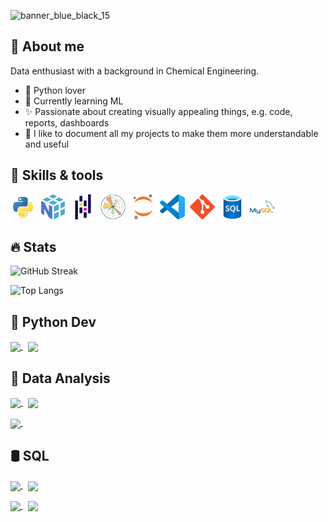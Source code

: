 ![banner_blue_black_15](https://github.com/user-attachments/assets/5af7fea7-a3c9-48a7-95b1-addad8a40bd6)

## 👀 About me
Data enthusiast with a background in Chemical Engineering.
* 🐍 Python lover
* 🌱 Currently learning ML
* ✨ Passionate about creating visually appealing things, e.g. code, reports, dashboards
* 📃 I like to document all my projects to make them more understandable and useful

## 💪 Skills & tools
<div>
  <img src="https://github.com/devicons/devicon/blob/master/icons/python/python-original.svg" title="Python" alt="Python" width="40" height="40"/>&nbsp;
  <img src="https://github.com/devicons/devicon/blob/master/icons/numpy/numpy-original.svg" title="Numpy" alt="Numpy" width="40" height="40"/>&nbsp;
  <img src="https://github.com/devicons/devicon/blob/master/icons/pandas/pandas-original.svg" title="Pandas" alt="Pandas" width="40" height="40"/>&nbsp;
  <img src="https://github.com/devicons/devicon/blob/master/icons/matplotlib/matplotlib-original.svg" title="Matplotlib" alt="Matplotlib" width="40" height="40"/>&nbsp;
  <img src="https://github.com/devicons/devicon/blob/master/icons/jupyter/jupyter-original.svg" title="Jupyter" alt="Jupyter" width="40" height="40"/>&nbsp;
  <img src="https://github.com/devicons/devicon/blob/master/icons/vscode/vscode-original.svg" title="Vscode" alt="Vscode " width="40" height="40"/>&nbsp;
  <img src="https://github.com/devicons/devicon/blob/master/icons/git/git-original.svg"  title="Git" alt="Git" width="40" height="40"/>&nbsp;
  <img src="https://github.com/devicons/devicon/blob/master/icons/azuresqldatabase/azuresqldatabase-original.svg"  title="SQL" alt="SQL" width="40" height="40"/>&nbsp;
  <img src="https://github.com/devicons/devicon/blob/master/icons/mysql/mysql-original-wordmark.svg"  title="MySQL" alt="MySQL" width="40" height="40"/>&nbsp;

  
</div>

## 🔥 Stats
![GitHub Streak](http://github-readme-streak-stats.herokuapp.com?user=herrerovir&theme=github-dark-blue&border=3090C7&sideNums=3090C7&ring=3090C7&fire=EB5454&stroke=3090C7)

![Top Langs](https://github-readme-stats.vercel.app/api/top-langs/?username=herrerovir&hide_progress=true&border_color=3090C7&bg_color=0D1117&title_color=3090C7&text_color=8B949E&icon_color=3090C7&card_width=495)

## 🐍 Python Dev
<p align="left">
<a href="https://github.com/herrerovir/Gmail-weekly-email-automation">
<img width='49%' align="center"src="https://github-readme-stats.vercel.app/api/pin/?username=herrerovir&repo=Gmail-weekly-email-automation&border_color=3090C7&bg_color=0D1117&title_color=3090C7&text_color=8B949E&icon_color=3090C7" />
</a>
<span>&nbsp;</span>
<a href="https://github.com/herrerovir/Automated-back-up-to-google-drive">
<img width='49%' align="center"src="https://github-readme-stats.vercel.app/api/pin/?username=herrerovir&repo=Automated-back-up-to-google-drive&border_color=3090C7&bg_color=0D1117&title_color=3090C7&text_color=8B949E&icon_color=3090C7" />
</a>
</p>


## 🧐 Data Analysis
<p align="left">
<a href="https://github.com/herrerovir/Python-web-scraping-chemical-producers">
<img width='49%' align="center"src="https://github-readme-stats.vercel.app/api/pin/?username=herrerovir&repo=Python-web-scraping-chemical-producers&border_color=3090C7&bg_color=0D1117&title_color=3090C7&text_color=8B949E&icon_color=3090C7" />
</a>
<span>&nbsp;</span>
<a href="https://github.com/herrerovir/Python-exploratory-data-analysis-gym-exercises">
<img width='49%' align="center"src="https://github-readme-stats.vercel.app/api/pin/?username=herrerovir&repo=Python-exploratory-data-analysis-gym-exercises&border_color=3090C7&bg_color=0D1117&title_color=3090C7&text_color=8B949E&icon_color=3090C7" />
</a>
</p>
<p align="left">
<a href="https://github.com/herrerovir/Python-exploratory-data-analysis-movies">
<img width='49%' align="center"src="https://github-readme-stats.vercel.app/api/pin/?username=herrerovir&repo=Python-exploratory-data-analysis-movies&border_color=3090C7&bg_color=0D1117&title_color=3090C7&text_color=8B949E&icon_color=3090C7" />
</a>
<span>&nbsp;</span>

## 🛢️ SQL
<p align="left">
<a href="https://github.com/herrerovir/SQL-world-layoffs">
<img width='49%' align="center"src="https://github-readme-stats.vercel.app/api/pin/?username=herrerovir&repo=SQL-world-layoffs&border_color=3090C7&bg_color=0D1117&title_color=3090C7&text_color=8B949E&icon_color=3090C7" />
</a>
<span>&nbsp;</span>
<a href="https://github.com/herrerovir/SQL-world-life-expectancy">
<img width='49%' align="center"src="https://github-readme-stats.vercel.app/api/pin/?username=herrerovir&repo=SQL-world-life-expectancy&border_color=3090C7&bg_color=0D1117&title_color=3090C7&text_color=8B949E&icon_color=3090C7" />
</a>
</p>
<p align="left">
<a href="https://github.com/herrerovir/SQL-US-household-income">
<img width='49%' align="center"src="https://github-readme-stats.vercel.app/api/pin/?username=herrerovir&repo=SQL-US-household-income&border_color=3090C7&bg_color=0D1117&title_color=3090C7&text_color=8B949E&icon_color=3090C7" />
</a>
<span>&nbsp;</span>
<a href="https://github.com/herrerovir/SQL-automated-data-cleaning">
<img width='49%' align="center"src="https://github-readme-stats.vercel.app/api/pin/?username=herrerovir&repo=SQL-automated-data-cleaning&border_color=3090C7&bg_color=0D1117&title_color=3090C7&text_color=8B949E&icon_color=3090C7" />
</a>
</p>
